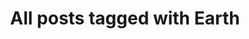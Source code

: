 ---
layout: tag
title: "All posts tagged with Earth"
permalink: /weblog/tags/earth/
taxonomy: Earth
---